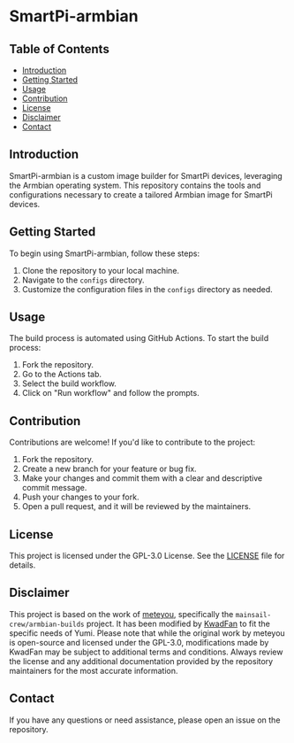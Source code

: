 # SmartPi-armbian

## Table of Contents

-   [Introduction](#introduction)
-   [Getting Started](#getting-started)
-   [Usage](#usage)
-   [Contribution](#contribution)
-   [License](#license)
-   [Disclaimer](#disclaimer)
-   [Contact](#contact)

## Introduction

SmartPi-armbian is a custom image builder for SmartPi devices, leveraging the Armbian operating system. This repository contains the tools and configurations necessary to create a tailored Armbian image for SmartPi devices.

## Getting Started

To begin using SmartPi-armbian, follow these steps:

1. Clone the repository to your local machine.
2. Navigate to the `configs` directory.
3. Customize the configuration files in the `configs` directory as needed.

## Usage

The build process is automated using GitHub Actions. To start the build process:

1. Fork the repository.
2. Go to the Actions tab.
3. Select the build workflow.
4. Click on "Run workflow" and follow the prompts.

## Contribution

Contributions are welcome! If you'd like to contribute to the project:

1. Fork the repository.
2. Create a new branch for your feature or bug fix.
3. Make your changes and commit them with a clear and descriptive commit message.
4. Push your changes to your fork.
5. Open a pull request, and it will be reviewed by the maintainers.

## License

This project is licensed under the GPL-3.0 License. See the [LICENSE](LICENSE) file for details.

## Disclaimer

This project is based on the work of [meteyou](https://github.com/meteyou), specifically the `mainsail-crew/armbian-builds` project.
It has been modified by [KwadFan](https://github.com/KwadFan) to fit the specific needs of Yumi.
Please note that while the original work by meteyou is open-source and licensed under the GPL-3.0, modifications made by KwadFan may be subject to additional terms and conditions. Always review the license and any additional documentation provided by the repository maintainers for the most accurate information.

## Contact

If you have any questions or need assistance, please open an issue on the repository.
